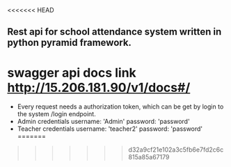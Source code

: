 <<<<<<< HEAD
## Rest api for school attendance system written in python pyramid framework.

# swagger api docs link http://15.206.181.90/v1/docs#/
- Every request needs a authorization token, which can be get by login to the system /login endpoint.
- Admin credentials
    username: 'Admin'
    password: 'password'
- Teacher credentials
    username: 'teacher2'
    password: 'password'
=======

>>>>>>> d32a9cf21e102a3c5fb6e7fd2c6c815a85a67179
